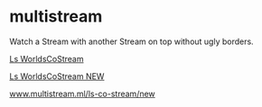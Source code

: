 # multistream
Watch a Stream with another Stream on top without ugly borders.

[Ls WorldsCoStream](www.multistream.ml/ls-co-stream/new)

[Ls WorldsCoStream NEW](www.multistream.ml/ls-co-stream/new)

www.multistream.ml/ls-co-stream/new
